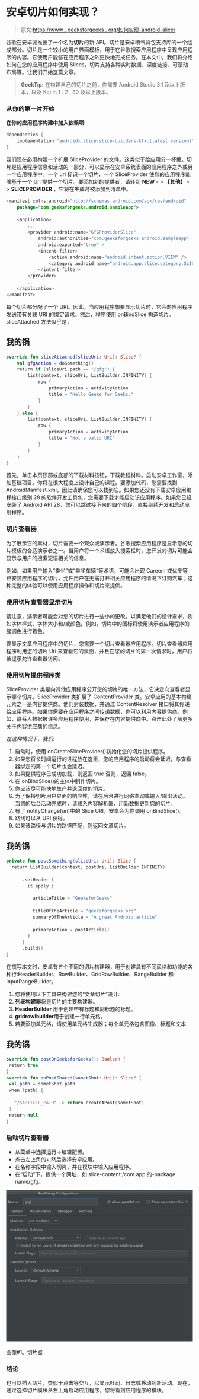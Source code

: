 # 安卓切片如何实现？

> 原文:[https://www . geeksforgeeks . org/如何实现-android-slice/](https://www.geeksforgeeks.org/how-to-implement-android-slice/)

谷歌在安卓派推出了一个名为**切片**的新 API。切片是安卓喷气背包支持库的一个组成部分。切片是一个较小的用户界面模板，用于在谷歌搜索应用程序中呈现应用程序的内容。它使用户能够在应用程序之外更快地完成任务。在本文中，我们将介绍如何在您的应用程序中使用 Slices。切片支持各种实时数据、深度链接、可滚动布局等。让我们开始这篇文章。

> **GeekTip:** 在构建自己的切片之前，你需要 Android Studio 3.1 及以上版本，以及 Kotlin 1 . 2 . 30 及以上版本。

### 从你的第一片开始

**在你的应用程序构建中加入依赖项:**

```kt
dependencies {
    implementation "androidx.slice:slice-builders-ktx:(latest version)"
}
```

我们现在必须构建一个扩展 SliceProvider 的文件。这类似于给应用分一杯羹。切片是应用程序信息和活动的一部分，可以显示在安卓系统表面的应用程序之外或另一个应用程序中。一个 uri 标识一个切片，一个 SliceProvider 使您的应用程序能够基于一个 Uri 提供一个切片。要添加新的提供者，请转到 **NEW** - > **【其他】** - > **SLICEPROVIDER** ，它将在生成时被添加到清单中。

```kt
<manifest xmlns:android="http://schemas.android.com/apk/res/android"
    package="com.geeksforgeeks.android.sampleapp">
    ...
    <application>
        ...
        <provider android:name="GfGProviderSlice"
            android:authorities="com.geeksforgeeks.android.sampleapp"
            android:exported="true" >
            <intent-filter>
                <action android:name="android.intent.action.VIEW" />
                <category android:name="android.app.slice.category.SLICE" />
            </intent-filter>
        </provider>
        ...
    </application>
</manifest>
```

每个切片都分配了一个 URI。因此，当应用程序想要显示切片时，它会向应用程序发送带有关联 URI 的绑定请求。然后，程序使用 onBindSlice 构造切片。sliceAttached 方法似乎是，

## 我的锅

```kt
override fun sliceAttached(sliceUri: Uri): Slice? {
    val gfgAction = doSomething()
    return if (sliceUri.path == "/gfg") {
        list(context, sliceUri, ListBuilder.INFINITY) {
            row {
                primaryAction = activityAction
                title = "Hello Geeks for Geeks."
            }
        }
    } else {
        list(context, sliceUri, ListBuilder.INFINITY) {
            row {
                primaryAction = activityAction
                title = "Not a valid URI"
            }
        }
    }
}
```

首先，单击本页顶部或底部的下载材料按钮，下载教程材料。启动安卓工作室，添加基础项目。你将在很大程度上设计自己的课程。要添加代码，您需要找到 AndroidManifest.xml，因此请确保您可以找到它。如果您还没有下载安卓应用编程接口级别 28 的软件开发工具包，您需要下载才能启动该应用程序。如果您已经安装了 Android API 28，您可以跳过接下来的四个阶段，直接继续开发和启动应用程序。

### 切片查看器

为了展示它的素材，切片需要一个观众或演示者。谷歌搜索应用程序是显示您的切片模板的合适演示者之一。当用户将一个术语放入搜索栏时，您开发的切片可能会显示与用户的搜索短语相关的信息。

例如，如果用户输入“乘坐”或“乘坐车辆”等术语，可能会出现 Careem 或优步等已安装应用程序的切片，允许用户在无需打开相关应用程序的情况下订购汽车；这种完整的体验可以使用应用程序操作和切片来提供。

### 使用切片查看器显示切片

请注意，演示者可能会对您的切片进行一些小的更改，以满足他们的设计需求，例如字体样式、字体大小和/或颜色。例如，切片中的图标将使用演示者应用程序的强调色进行着色。

要显示文章应用程序中的切片，您需要一个切片查看器应用程序。切片查看器应用程序利用您的切片 Uri 来查看它的表面，并且在您的切片的第一次请求时，用户将被提示允许查看器访问。

### 使用切片提供程序类

SliceProvider 类是向其他应用程序公开您的切片的唯一方法，它决定向查看者显示哪个切片。SliceProvider 类扩展了 ContentProvider 类。安卓应用的基本构建元素之一是内容提供商。他们封装数据，并通过 ContentResolver 接口将其传递给应用程序。如果你需要在应用程序之间传递数据，你可以利用内容提供商。例如，联系人数据被许多应用程序使用，并保存在内容提供商中。点击此处了解更多关于内容供应商的信息。

*在这种情况下，我们:*

1.  启动时，使用 onCreateSliceProvider()初始化您的切片提供程序。
2.  如果您将长时间运行的进程放在这里，您的应用程序的启动将会延迟，与查看器绑定的第一个切片也会延迟。
3.  如果提供程序已成功加载，则返回 true 否则，返回 false。
4.  在 onBindSlice()的主体中制作切片。
5.  你应该尽可能快地生产并退回你的切片。
6.  为了保持切片用户界面的响应性，请在后台进行网络查询或输入/输出活动。当您的后台活动完成时，请联系内容解析器，用新数据更新您的切片。
7.  有了 notifyChange(uri)中的 Slice URI，安卓会为你调用 onBindSlice()。
8.  路线可以从 URI 获得。
9.  如果该路径与切片的路径匹配，则返回文章切片。

## 我的锅

```kt
private fun postSomething(sliceUri: Uri): Slice {
  return ListBuilder(context, postUri, ListBuilder.INFINITY)

      .setHeader {
        it.apply {

          articleTitle = "GeeksforGeeks"

          titleOfTheArticle = "geeksforgeeks.org"
          summaryOfTheArticle = "A great Android article"

          primaryAction = postArticle()
        }
      }
      .build()
}
```

在撰写本文时，安卓有五个不同的切片构建器，用于创建具有不同风格和功能的各种行:HeaderBuilder、RowBuilder、GridRowBuilder、RangeBuilder 和 InputRangeBuilder。

1.  您将使用以下工具来构建您的“文章切片”设计:
2.  **列表构建器**将是切片的主要构建器。
3.  **HeaderBuilder** 用于创建带有标题和副标题的标题。
4.  **gridrowlbuilder**用于创建一行单元格。
5.  若要添加单元格，请使用单元格生成器；每个单元格包含图像、标题和文本

## 我的锅

```kt
override fun postOnGeeksforGeeks(): Boolean {
 return true
}
override fun onPostShared(sometShot: Uri): Slice? {
 val path = sometShot.path
 when (path) {

   "/$ARTICLE_PATH" -> return createAPost(sometShot)
 }
 return null
}
```

### 启动切片查看器

*   从菜单中选择运行->编辑配置。
*   点击左上角的+,然后选择安卓应用。
*   在名称字段中输入切片，并在模块中输入应用程序。
*   在“启动”下，提供一个网址，如 slice-content:/com.app 的-package name/gfg。

![](img/de83f0da7eb872939f7e571f95131d76.png)

图像#1。切片器

### 结论

也可以插入切片，类似于点击等交互，以显示吐司、日志或移动到新活动。现在，通过选择切片模块从右上角启动应用程序，您将看到应用程序的模块。